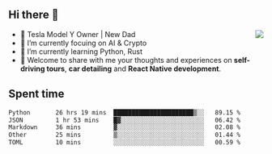 ## Hi there 👋
<img align="right" src="https://github-readme-stats.vercel.app/api?username=ljunb&show_icons=true&icon_color=CE1D2D&text_color=718096&bg_color=00000000&hide_title=true&hide_border=true" />

- 🚗 Tesla Model Y Owner | New Dad
- 🔭 I’m currently focuing on AI & Crypto
- 🌱 I’m currently learning Python, Rust
- 💬 Welcome to share with me your thoughts and experiences on **self-driving tours**, **car detailing** and **React Native development**.




## Spent time
<!--START_SECTION:waka-->

```txt
Python       26 hrs 19 mins  ██████████████████████▒░░   89.15 %
JSON         1 hr 53 mins    █▓░░░░░░░░░░░░░░░░░░░░░░░   06.42 %
Markdown     36 mins         ▓░░░░░░░░░░░░░░░░░░░░░░░░   02.08 %
Other        25 mins         ▒░░░░░░░░░░░░░░░░░░░░░░░░   01.44 %
TOML         10 mins         ░░░░░░░░░░░░░░░░░░░░░░░░░   00.59 %
```

<!--END_SECTION:waka-->
